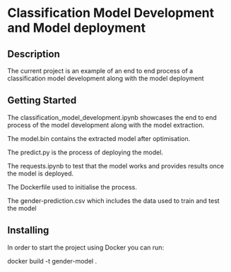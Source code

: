 # Classification Model Development and Model deployment

## Description

The current project is an example of an end to end process of a classification model development along with the model deployment

## Getting Started

The classification_model_development.ipynb showcases the end to end process of the model development along with the model extraction.

The model.bin contains the extracted model after optimisation.

The predict.py is the process of deploying the model.

The requests.ipynb to test that the model works and provides results once the model is deployed.

The Dockerfile used to initialise the process.

The gender-prediction.csv which includes the data used to train and test the model

## Installing

In order to start the project using Docker you can run:

docker build -t gender-model .


